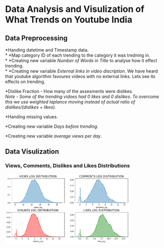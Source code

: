 # Data Analysis and Visulization of What Trends on Youtube India

## Data Preprocessing  
*Handing datetime and Timestamp data.  
*
*Map category ID of each trending to the category it was tredning in.  
*
*Creating new variable *Number of Words in Title* to analyse how it effect trending.  
*
*Creating new variable *External links in video discription*. We have heard that youtube algorithm favoures videos with no external links. Lets see its effects on trending.  
  
*Dislike Fraction - How many of the assesments were dislikes.  
*Note - Some of the trending vidoes had 0 likes and 0 dislikes. To overcome this we use weighted laplance moving instead of actual ratio of dislikes/(dislikes +           likes).*  
  
*Handing missing values.  
  
*Creating new variable *Days before trending*.  
  
*Creating new variable *average views per day*.  
  
  
## Data Visulization  
### Views, Comments, Dislikes and Likes Distributions  
<img src="imgs/firstvisual.png" width="400px">  


